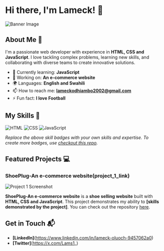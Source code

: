 # Hi there, I'm Lameck! 👋

![Banner Image](your_banner_image_url_here)

## About Me 🚀

I'm a passionate web developer with experience in **HTML, CSS and JavaScript**. I love tackling complex problems, learning new skills, and collaborating with diverse teams to create innovative solutions.

- 🌱 Currently learning: **JavaScript**
- 🔭 Working on: **An e-commerce website**
- 🌍 Languages: **English and Swahili**
- 📫 How to reach me: **lameckodhiambo2002@gmail.com**
- ⚡ Fun fact: **I love Football**

## My Skills 🧠

![HTML](https://img.shields.io/badge/-HTML-E34F26?style=flat-square&logo=html5&logoColor=white)
![CSS](https://img.shields.io/badge/-CSS-1572B6?style=flat-square&logo=css3&logoColor=white)
![JavaScript](https://img.shields.io/badge/-JavaScript-F7DF1E?style=flat-square&logo=javascript&logoColor=black)

*Replace the above skill badges with your own skills and expertise. To create more badges, use [checkout this repo](https://github.com/alexandresanlim/Badges4-README.md-Profile).*

## Featured Projects 💻

### ShoePlug-An e-commerce website(project_1_link)

![Project 1 Screenshot](file:///C:/Users/LAMECK%20OMENDA/Pictures/Screenshots/Screenshot%20(16).png)

**ShoePlug-An e-commerce website** is a **shoe selling website** built with **HTML, CSS and JavaScript**. This project demonstrates my ability to **[skills demonstrated by the project]**. You can check out the repository [here](project_1_repository_link).



## Get in Touch 📬

- **[LinkedIn]**(https://www.linkedin.com/in/lameck-oluoch-9457062a0)
- **[Twitter]**(https://x.com/Lams1_)

